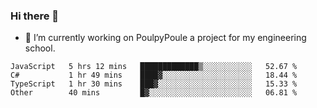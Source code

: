 ### Hi there 👋
- 🔭 I’m currently working on PoulpyPoule a project for my engineering school.


<!--START_SECTION:waka-->

```text
JavaScript   5 hrs 12 mins   █████████████▒░░░░░░░░░░░   52.67 %
C#           1 hr 49 mins    ████▓░░░░░░░░░░░░░░░░░░░░   18.44 %
TypeScript   1 hr 30 mins    ███▓░░░░░░░░░░░░░░░░░░░░░   15.33 %
Other        40 mins         █▓░░░░░░░░░░░░░░░░░░░░░░░   06.81 %
```

<!--END_SECTION:waka-->

<!--
**killian-mannarelli/killian-mannarelli** is a ✨ _special_ ✨ repository because its `README.md` (this file) appears on your GitHub profile.

Here are some ideas to get you started:

- 🔭 I’m currently working on ...
- 🌱 I’m currently learning ...
- 👯 I’m looking to collaborate on ...
- 🤔 I’m looking for help with ...
- 💬 Ask me about ...
- 📫 How to reach me: ...
- 😄 Pronouns: ...
- ⚡ Fun fact: ...
-->

